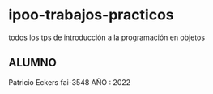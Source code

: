 # ipoo-trabajos-practicos
todos los tps de introducción a la programación en objetos

## ALUMNO
Patricio Eckers fai-3548
AÑO : 2022

